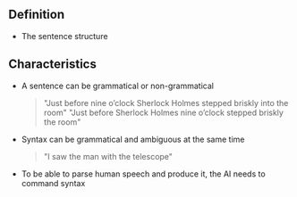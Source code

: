 ## Definition

- The sentence structure

## Characteristics

- A sentence can be grammatical or non-grammatical
	> "Just before nine o’clock Sherlock Holmes stepped briskly into the room"
	> "Just before Sherlock Holmes nine o’clock stepped briskly the room"
- Syntax can be grammatical and ambiguous at the same time
	> "I saw the man with the telescope"
- To be able to parse human speech and produce it, the AI needs to command syntax
